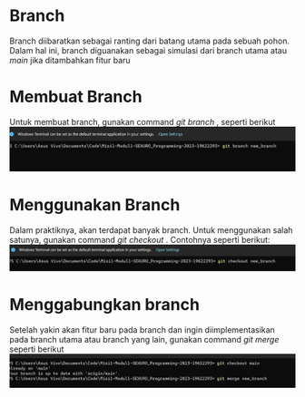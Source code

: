 # Branch
Branch diibaratkan sebagai ranting dari batang utama pada sebuah pohon. Dalam hal ini, branch diguanakan sebagai simulasi dari branch utama atau *main* jika ditambahkan fitur baru  
# Membuat Branch
Untuk membuat branch, gunakan command *git branch <nama branch>*, seperti berikut
![Create_branch](ss12.png)
# Menggunakan Branch
Dalam praktiknya, akan terdapat banyak branch. Untuk menggunakan salah satunya, gunakan command *git checkout <Nama Branch>*. Contohnya seperti berikut:  
![checkout_branch](ss13.png)
# Menggabungkan branch
Setelah yakin akan fitur baru pada branch dan ingin diimplementasikan pada branch utama atau branch yang lain, gunakan command *git merge <Nama Branch>* seperti berikut  
![Merge_Branch](ss14.png)